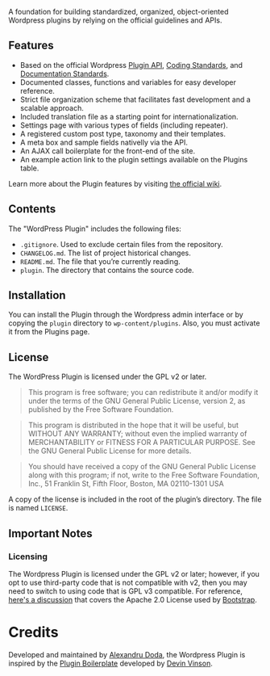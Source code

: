 A foundation for building standardized, organized, object-oriented Wordpress plugins by relying on the official guidelines and APIs.

## Features

* Based on the official Wordpress [Plugin API](http://codex.wordpress.org/Plugin_API), [Coding Standards](http://codex.wordpress.org/WordPress_Coding_Standards), and [Documentation Standards](https://make.wordpress.org/core/handbook/best-practices/inline-documentation-standards/php/).
* Documented classes, functions and variables for easy developer reference.
* Strict file organization scheme that facilitates fast development and a scalable approach.
* Included translation file as a starting point for internationalization.
* Settings page with various types of fields (including repeater).
* A registered custom post type, taxonomy and their templates.
* A meta box and sample fields nativelly via the API.
* An AJAX call boilerplate for the front-end of the site.
* An example action link to the plugin settings available on the Plugins table.

Learn more about the Plugin features by visiting [the official wiki](https://github.com/AlexandruDoda/Wordpress-Plugin/wiki).

## Contents

The "WordPress Plugin" includes the following files:

* `.gitignore`. Used to exclude certain files from the repository.
* `CHANGELOG.md`. The list of project historical changes.
* `README.md`. The file that you’re currently reading.
* `plugin`. The directory that contains the source code.

## Installation

You can install the Plugin through the Wordpress admin interface or by copying the `plugin` directory to `wp-content/plugins`. Also, you must activate it from the Plugins page.

## License

The WordPress Plugin is licensed under the GPL v2 or later.

> This program is free software; you can redistribute it and/or modify it under the terms of the GNU General Public License, version 2, as published by the Free Software Foundation.

> This program is distributed in the hope that it will be useful, but WITHOUT ANY WARRANTY; without even the implied warranty of MERCHANTABILITY or FITNESS FOR A PARTICULAR PURPOSE. See the GNU General Public License for more details.

> You should have received a copy of the GNU General Public License along with this program; if not, write to the Free Software Foundation, Inc., 51 Franklin St, Fifth Floor, Boston, MA 02110-1301 USA

A copy of the license is included in the root of the plugin’s directory. The file is named `LICENSE`.

## Important Notes

### Licensing

The Wordpress Plugin is licensed under the GPL v2 or later; however, if you opt to use third-party code that is not compatible with v2, then you may need to switch to using code that is GPL v3 compatible. For reference, [here's a discussion](http://make.wordpress.org/themes/2013/03/04/licensing-note-apache-and-gpl/) that covers the Apache 2.0 License used by [Bootstrap](http://twitter.github.io/bootstrap/).

# Credits

Developed and maintained by [Alexandru Doda](https://alexandru.co), the Wordpress Plugin is inspired by the [Plugin Boilerplate](https://github.com/DevinVinson/WordPress-Plugin-Boilerplate) developed by [Devin Vinson](https://github.com/DevinVinson).
